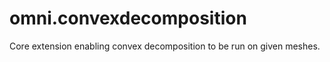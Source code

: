 # omni.convexdecomposition

Core extension enabling convex decomposition to be run on given meshes.
